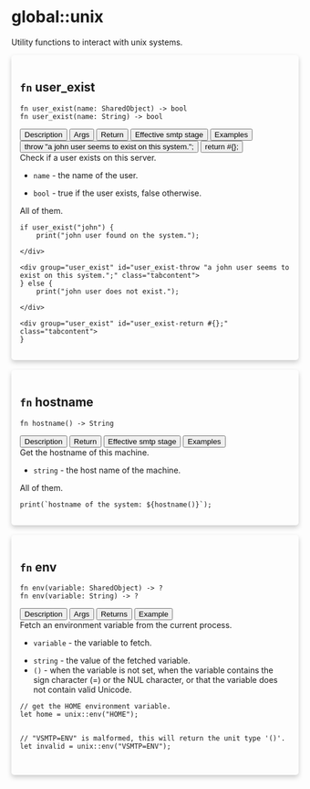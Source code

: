 # global::unix

Utility functions to interact with unix systems.


<div markdown="span" style='box-shadow: 0 4px 8px 0 rgba(0,0,0,0.2); padding: 15px; border-radius: 5px;'>

<h2 class="func-name"> <code>fn</code> user_exist </h2>

```rust,ignore
fn user_exist(name: SharedObject) -> bool
fn user_exist(name: String) -> bool
```

<div class="tab">
    <button
    group="user_exist"
    id="link-user_exist-description"
    class="tablinks active"
    onclick="openTab(event, 'user_exist', 'description')">
        Description
    </button>
    <button
    group="user_exist"
    id="link-user_exist-Args"
    class="tablinks"
    onclick="openTab(event, 'user_exist', 'Args')">
        Args
    </button>
    <button
    group="user_exist"
    id="link-user_exist-Return"
    class="tablinks"
    onclick="openTab(event, 'user_exist', 'Return')">
        Return
    </button>
    <button
    group="user_exist"
    id="link-user_exist-Effective smtp stage"
    class="tablinks"
    onclick="openTab(event, 'user_exist', 'Effective smtp stage')">
        Effective smtp stage
    </button>
    <button
    group="user_exist"
    id="link-user_exist-Examples"
    class="tablinks"
    onclick="openTab(event, 'user_exist', 'Examples')">
        Examples
    </button>
    <button
    group="user_exist"
    id="link-user_exist-throw "a john user seems to exist on this system.";"
    class="tablinks"
    onclick="openTab(event, 'user_exist', 'throw "a john user seems to exist on this system.";')">
        throw "a john user seems to exist on this system.";
    </button>
    <button
    group="user_exist"
    id="link-user_exist-return #{};"
    class="tablinks"
    onclick="openTab(event, 'user_exist', 'return #{};')">
        return #{};
    </button></div>

<div group="user_exist" id="user_exist-description" style="display: block;" markdown="span" class="tabcontent">
Check if a user exists on this server.


</div>

<div group="user_exist" id="user_exist-Args" class="tabcontent">

* `name` - the name of the user.


</div>

<div group="user_exist" id="user_exist-Return" class="tabcontent">

* `bool` - true if the user exists, false otherwise.


</div>

<div group="user_exist" id="user_exist-Effective smtp stage" class="tabcontent">

All of them.


</div>

<div group="user_exist" id="user_exist-Examples" class="tabcontent">

```
if user_exist("john") {
    print("john user found on the system.");

</div>

<div group="user_exist" id="user_exist-throw "a john user seems to exist on this system.";" class="tabcontent">
} else {
    print("john user does not exist.");

</div>

<div group="user_exist" id="user_exist-return #{};" class="tabcontent">
}
```
</div>

</div>
</br>

<div markdown="span" style='box-shadow: 0 4px 8px 0 rgba(0,0,0,0.2); padding: 15px; border-radius: 5px;'>

<h2 class="func-name"> <code>fn</code> hostname </h2>

```rust,ignore
fn hostname() -> String
```

<div class="tab">
    <button
    group="hostname"
    id="link-hostname-description"
    class="tablinks active"
    onclick="openTab(event, 'hostname', 'description')">
        Description
    </button>
    <button
    group="hostname"
    id="link-hostname-Return"
    class="tablinks"
    onclick="openTab(event, 'hostname', 'Return')">
        Return
    </button>
    <button
    group="hostname"
    id="link-hostname-Effective smtp stage"
    class="tablinks"
    onclick="openTab(event, 'hostname', 'Effective smtp stage')">
        Effective smtp stage
    </button>
    <button
    group="hostname"
    id="link-hostname-Examples"
    class="tablinks"
    onclick="openTab(event, 'hostname', 'Examples')">
        Examples
    </button></div>

<div group="hostname" id="hostname-description" style="display: block;" markdown="span" class="tabcontent">
Get the hostname of this machine.


</div>

<div group="hostname" id="hostname-Return" class="tabcontent">

* `string` - the host name of the machine.


</div>

<div group="hostname" id="hostname-Effective smtp stage" class="tabcontent">

All of them.


</div>

<div group="hostname" id="hostname-Examples" class="tabcontent">

```
print(`hostname of the system: ${hostname()}`);
```
</div>

</div>
</br>

<div markdown="span" style='box-shadow: 0 4px 8px 0 rgba(0,0,0,0.2); padding: 15px; border-radius: 5px;'>

<h2 class="func-name"> <code>fn</code> env </h2>

```rust,ignore
fn env(variable: SharedObject) -> ?
fn env(variable: String) -> ?
```

<div class="tab">
    <button
    group="env"
    id="link-env-description"
    class="tablinks active"
    onclick="openTab(event, 'env', 'description')">
        Description
    </button>
    <button
    group="env"
    id="link-env-Args"
    class="tablinks"
    onclick="openTab(event, 'env', 'Args')">
        Args
    </button>
    <button
    group="env"
    id="link-env-Returns"
    class="tablinks"
    onclick="openTab(event, 'env', 'Returns')">
        Returns
    </button>
    <button
    group="env"
    id="link-env-Example"
    class="tablinks"
    onclick="openTab(event, 'env', 'Example')">
        Example
    </button></div>

<div group="env" id="env-description" style="display: block;" markdown="span" class="tabcontent">
Fetch an environment variable from the current process.


</div>

<div group="env" id="env-Args" class="tabcontent">

* `variable` - the variable to fetch.


</div>

<div group="env" id="env-Returns" class="tabcontent">

* `string` - the value of the fetched variable.
* `()`     - when the variable is not set,  when the variable contains the sign character (=) or the NUL character,
or that the variable does not contain valid Unicode.


</div>

<div group="env" id="env-Example" class="tabcontent">

```
// get the HOME environment variable.
let home = unix::env("HOME");


// "VSMTP=ENV" is malformed, this will return the unit type '()'.
let invalid = unix::env("VSMTP=ENV");


```
</div>

</div>
</br>
